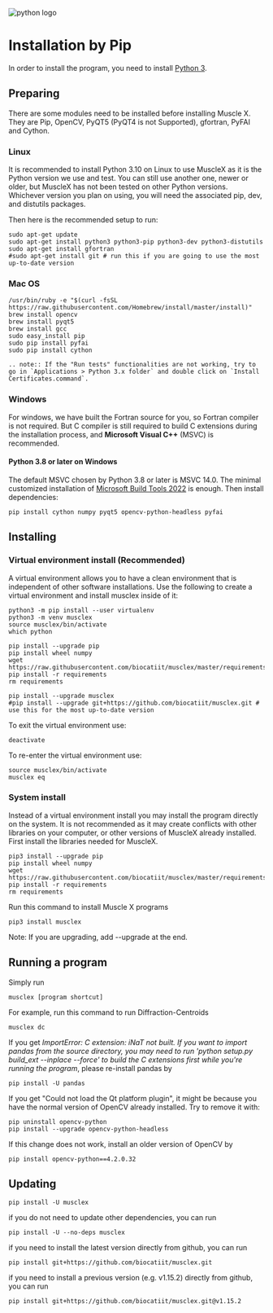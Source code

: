 ![python logo](https://www.python.org/static/community_logos/python-logo-master-v3-TM.png)

# Installation by Pip

In order to install the program, you need to install [Python 3](https://www.python.org/).

## Preparing
There are some modules need to be installed before installing Muscle X. They are Pip, OpenCV, PyQT5 (PyQT4 is not Supported), gfortran, PyFAI and Cython.

### Linux

It is recommended to install Python 3.10 on Linux to use MuscleX as it is the Python version we use and test. You can still use another one, newer or older, but MuscleX has not been tested on other Python versions. Whichever version you plan on using, you will need the associated pip, dev, and distutils packages. 

Then here is the recommended setup to run:
```
sudo apt-get update
sudo apt-get install python3 python3-pip python3-dev python3-distutils 
sudo apt-get install gfortran
#sudo apt-get install git # run this if you are going to use the most up-to-date version
```

### Mac OS
```
/usr/bin/ruby -e "$(curl -fsSL https://raw.githubusercontent.com/Homebrew/install/master/install)"
brew install opencv
brew install pyqt5
brew install gcc
sudo easy_install pip
sudo pip install pyfai
sudo pip install cython
```

```eval_rst
.. note:: If the "Run tests" functionalities are not working, try to go in `Applications > Python 3.x folder` and double click on `Install Certificates.command`.
```

### Windows
For windows, we have built the Fortran source for you, so Fortran compiler is not required. But C compiler is still required to build C extensions during the installation process, and **Microsoft Visual C++** (MSVC) is recommended.

#### Python 3.8 or later on Windows
The default MSVC chosen by Python 3.8 or later is MSVC 14.0. The minimal customized installation of [Microsoft Build Tools 2022](https://visualstudio.microsoft.com/vs/) is enough. Then install dependencies: 
```
pip install cython numpy pyqt5 opencv-python-headless pyfai
```

## Installing

### Virtual environment install (Recommended)

A virtual environment allows you to have a clean environment that is independent of other software installations. Use the following to create a virtual environment and install musclex inside of it:
```
python3 -m pip install --user virtualenv
python3 -m venv musclex
source musclex/bin/activate
which python

pip install --upgrade pip
pip install wheel numpy
wget https://raw.githubusercontent.com/biocatiit/musclex/master/requirements
pip install -r requirements
rm requirements

pip install --upgrade musclex
#pip install --upgrade git+https://github.com/biocatiit/musclex.git # use this for the most up-to-date version
```

To exit the virtual environment use:
```
deactivate
```
To re-enter the virtual environment use:
```
source musclex/bin/activate
musclex eq
```

### System install

Instead of a virtual environment install you may install the program directly on the system. It is not recommended as it may create conflicts with other libraries on your computer, or other versions of MuscleX already installed.
First install the libraries needed for MuscleX. 
```
pip3 install --upgrade pip
pip install wheel numpy
wget https://raw.githubusercontent.com/biocatiit/musclex/master/requirements
pip install -r requirements
rm requirements
```

Run this command to install Muscle X programs
```
pip3 install musclex
```
Note: If you are upgrading, add --upgrade at the end.  

## Running a program
Simply run
```
musclex [program shortcut]
```
For example, run this command to run Diffraction-Centroids
```
musclex dc
```
If you get _ImportError: C extension: iNaT not built. If you want to import pandas from the source directory, you may need to run 'python setup.py build_ext --inplace --force' to build the C extensions first while you're running the program_, please re-install pandas by
```
pip install -U pandas
```
If you get "Could not load the Qt platform plugin", it might be because you have the normal version of OpenCV already installed. Try to remove it with:
```
pip uninstall opencv-python
pip install --upgrade opencv-python-headless
```
If this change does not work, install an older version of OpenCV by
```
pip install opencv-python==4.2.0.32
```

## Updating
```
pip install -U musclex
```
if you do not need to update other dependencies, you can run
```
pip install -U --no-deps musclex
```
if you need to install the latest version directly from github, you can run
```
pip install git+https://github.com/biocatiit/musclex.git
```
if you need to install a previous version (e.g. v1.15.2) directly from github, you can run
```
pip install git+https://github.com/biocatiit/musclex.git@v1.15.2
```

